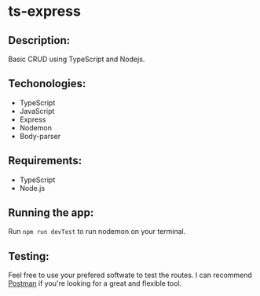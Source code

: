 # ts-express
## Description:
Basic CRUD using TypeScript and Nodejs.

## Techonologies:
- TypeScript
- JavaScript
- Express
- Nodemon
- Body-parser

## Requirements:
- TypeScript
- Node.js

## Running the app:
Run `npm run devTest` to run nodemon on your terminal.

## Testing:
Feel free to use your prefered softwate to test the routes. I can recommend [Postman](https://www.postman.com/) if you're looking for a great and flexible tool.

